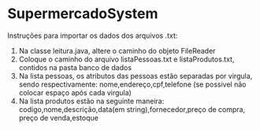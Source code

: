 # SupermercadoSystem
Instruções para importar os dados dos arquivos .txt:
  1. Na classe leitura.java, altere o caminho do objeto FileReader
  2. Coloque o caminho do arquivo listaPessoas.txt e listaProdutos.txt, contidos na pasta banco de dados
  3. Na lista pessoas, os atributos das pessoas estão separadas por virgula, sendo respectivamente:
     nome,endereço,cpf,telefone (se possivel não colocar espaço após cada virgula)
  4. Na lista produtos estão na seguinte maneira:
     codigo,nome,descrição,data(em string),fornecedor,preço de compra, preço de venda,estoque
    
 
